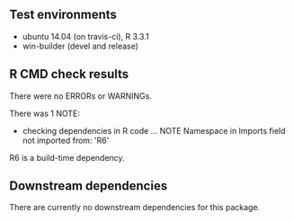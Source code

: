 ## Test environments
* ubuntu 14.04 (on travis-ci), R 3.3.1
* win-builder (devel and release)

## R CMD check results
There were no ERRORs or WARNINGs. 

There was 1 NOTE:
  
  * checking dependencies in R code ... NOTE
Namespace in Imports field not imported from: 'R6'

R6 is a build-time dependency.

## Downstream dependencies
There are currently no downstream dependencies for this package.
